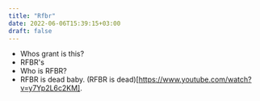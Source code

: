 ```yaml
---
title: "Rfbr"
date: 2022-06-06T15:39:15+03:00
draft: false
---
```


* Whos grant is this?
* RFBR's
* Who is RFBR?
* RFBR is dead baby. (RFBR is dead)[https://www.youtube.com/watch?v=y7Yp2L6c2KM]. 
